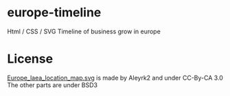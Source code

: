 # europe-timeline
Html / CSS / SVG Timeline of business grow in europe

# License
[Europe_laea_location_map.svg](https://de.wikipedia.org/wiki/Datei:Europe_laea_location_map.svg) is made by Aleyrk2 and under CC-By-CA 3.0
The other parts are under BSD3
